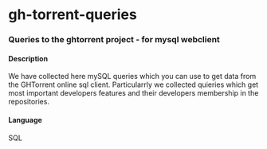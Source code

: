 gh-torrent-queries
==================

### Queries to the ghtorrent project - for mysql webclient
#### Description
We have collected here mySQL queries which you can use to get data from the GHTorrent online sql client. Particularrly we collected quieries which get most important developers features and their developers membership in the repositories.
#### Language
SQL
